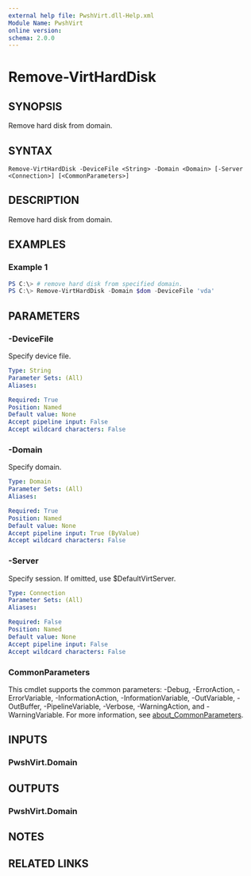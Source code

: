 ```yaml
---
external help file: PwshVirt.dll-Help.xml
Module Name: PwshVirt
online version:
schema: 2.0.0
---
```


# Remove-VirtHardDisk

## SYNOPSIS
Remove hard disk from domain.

## SYNTAX

```
Remove-VirtHardDisk -DeviceFile <String> -Domain <Domain> [-Server <Connection>] [<CommonParameters>]
```

## DESCRIPTION
Remove hard disk from domain.

## EXAMPLES

### Example 1
```powershell
PS C:\> # remove hard disk from specified domain.
PS C:\> Remove-VirtHardDisk -Domain $dom -DeviceFile 'vda'
```

## PARAMETERS

### -DeviceFile
Specify device file.

```yaml
Type: String
Parameter Sets: (All)
Aliases:

Required: True
Position: Named
Default value: None
Accept pipeline input: False
Accept wildcard characters: False
```

### -Domain
Specify domain.

```yaml
Type: Domain
Parameter Sets: (All)
Aliases:

Required: True
Position: Named
Default value: None
Accept pipeline input: True (ByValue)
Accept wildcard characters: False
```

### -Server
Specify session.
If omitted, use $DefaultVirtServer.

```yaml
Type: Connection
Parameter Sets: (All)
Aliases:

Required: False
Position: Named
Default value: None
Accept pipeline input: False
Accept wildcard characters: False
```

### CommonParameters
This cmdlet supports the common parameters: -Debug, -ErrorAction, -ErrorVariable, -InformationAction, -InformationVariable, -OutVariable, -OutBuffer, -PipelineVariable, -Verbose, -WarningAction, and -WarningVariable. For more information, see [about_CommonParameters](http://go.microsoft.com/fwlink/?LinkID=113216).

## INPUTS

### PwshVirt.Domain

## OUTPUTS

### PwshVirt.Domain

## NOTES

## RELATED LINKS
